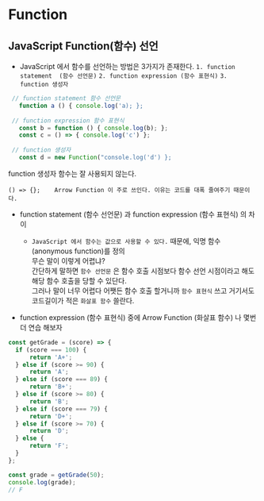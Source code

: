# Function
## JavaScript Function(함수) 선언
 - JavaScript 에서 함수를 선언하는 방법은 3가지가 존재한다.
 `1. function statement  (함수 선언문)`
 `2. function expression (함수 표현식)`
 `3. function 생성자`  
 ```JavaScript
  // function statement 함수 선언문
    function a () { console.log('a); };
    
  // function expression 함수 표현식
    const b = function () { console.log(b); };
    const c = () => { console.log('c') };
    
  // function 생성자
    const d = new Function("console.log('d') };
 ```
 function 생성자 함수는 잘 사용되지 않는다.
 
 `() => {};    Arrow Function 이 주로 쓰인다. 이유는 코드를 대폭 줄여주기 때문이다.`
  
  - function statement (함수 선언문) 과 function expression (함수 표현식) 의 차이
    - `JavaScript 에서 함수는 값으로 사용할 수 있다.` 때문에, 익명 함수(anonymous function)를 정의  
      무슨 말이 이렇게 어렵냐?  
      간단하게 말하면 `함수 선언문` 은 함수 호출 시점보다 함수 선언 시점이라고 해도 해당 함수 호출을 당할 수 있단다.  
      그러나 말이 너무 어렵다 어쨋든 함수 호출 할거니까 `함수 표현식` 쓰고 거기서도 코드길이가 적은 `화살표 함수` 쓸란다.  
        
        
  - function expression (함수 표현식) 중에 Arrow Function (화살표 함수) 나 몇번 더 연습 해보자
      
  ```JavaScript
  const getGrade = (score) => {
    if (score === 100) {
        return 'A+';
    } else if (score >= 90) {
        return 'A';
    } else if (score === 89) {
        return 'B+';
    } else if (score >= 80) {
        return 'B';
    } else if (score === 79) {
        return 'D+';
    } else if (score >= 70) {
        return 'D';
    } else {
        return 'F';
    }
};

const grade = getGrade(50);
console.log(grade);
// F
```
 
 
